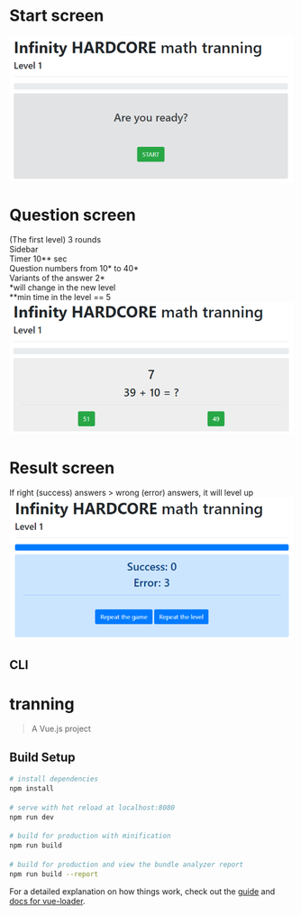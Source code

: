 # Start screen
![review](screens/start.png)
# Question screen
(The first level)
3 rounds <br>
Sidebar <br>
Timer 10** sec <br>
Question numbers from 10* to 40* <br>
Variants of the answer 2* <br>
*will change in the new level <br>
**min time in the level == 5 <br>
![review](screens/question.png)
# Result screen
If right (success) answers > wrong (error) answers, it will level up
![review](screens/result.png)

## CLI
# tranning

> A Vue.js project

## Build Setup

``` bash
# install dependencies
npm install

# serve with hot reload at localhost:8080
npm run dev

# build for production with minification
npm run build

# build for production and view the bundle analyzer report
npm run build --report
```

For a detailed explanation on how things work, check out the [guide](http://vuejs-templates.github.io/webpack/) and [docs for vue-loader](http://vuejs.github.io/vue-loader).
